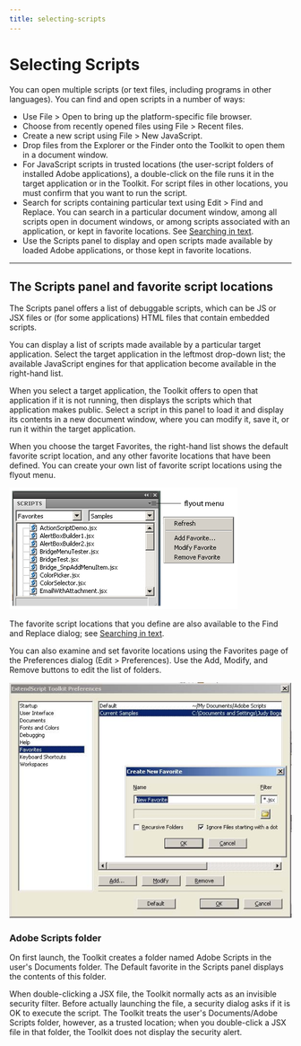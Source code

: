```yaml
---
title: selecting-scripts
---
```

# Selecting Scripts

You can open multiple scripts (or text files, including programs in other languages). You can find and open scripts in a number of ways:

- Use File > Open to bring up the platform-specific file browser.
- Choose from recently opened files using File > Recent files.
- Create a new script using File > New JavaScript.
- Drop files from the Explorer or the Finder onto the Toolkit to open them in a document window.
- For JavaScript scripts in trusted locations (the user-script folders of installed Adobe applications), a double-click on the file runs it in the target application or in the Toolkit. For script files in other locations, you must confirm that you want to run the script.
- Search for scripts containing particular text using Edit > Find and Replace. You can search in a particular document window, among all scripts open in document windows, or among scripts associated with an application, or kept in favorite locations. See [Searching in text](the-script-editor.md#searching-in-text).
- Use the Scripts panel to display and open scripts made available by loaded Adobe applications, or those kept in favorite locations.

---

## The Scripts panel and favorite script locations

The Scripts panel offers a list of debuggable scripts, which can be JS or JSX files or (for some applications) HTML files that contain embedded scripts.

You can display a list of scripts made available by a particular target application. Select the target application in the leftmost drop-down list; the available JavaScript engines for that application become available in the right-hand list.

When you select a target application, the Toolkit offers to open that application if it is not running, then displays the scripts which that application makes public. Select a script in this panel to load it and display its contents in a new document window, where you can modify it, save it, or run it within the target application.

When you choose the target Favorites, the right-hand list shows the default favorite script location, and any other favorite locations that have been defined. You can create your own list of favorite script locations using the flyout menu.

![Scripts panel](./_static/02_the-extendscript-toolkit_selecting-scripts_scripts-panel_panel.png)

The favorite script locations that you define are also available to the Find and Replace dialog; see [Searching in text](the-script-editor.md#searching-in-text).

You can also examine and set favorite locations using the Favorites page of the Preferences dialog (Edit > Preferences). Use the Add, Modify, and Remove buttons to edit the list of folders.

![Scripts favourites](./_static/02_the-extendscript-toolkit_selecting-scripts_scripts-panel_favourites.jpg)

### Adobe Scripts folder

On first launch, the Toolkit creates a folder named Adobe Scripts in the user's Documents folder. The Default favorite in the Scripts panel displays the contents of this folder.

When double-clicking a JSX file, the Toolkit normally acts as an invisible security filter. Before actually launching the file, a security dialog asks if it is OK to execute the script. The Toolkit treats the user's Documents/Adobe Scripts folder, however, as a trusted location; when you double-click a JSX file in that folder, the Toolkit does not display the security alert.
